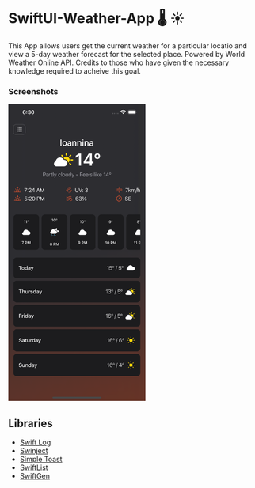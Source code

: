 # SwiftUI-Weather-App 🌡️ ☀️

This App allows users get the current weather for a particular locatio and view a 5-day weather forecast for the selected place. Powered by World Weather Online API. Credits to those who have given the necessary knowledge required to acheive this goal.
 
### Screenshots

 <img src="./res/screen2.png" alt="screen2" height="600" />




Libraries
---------
* [Swift Log](https://github.com/apple/swift-log.git)
* [Swinject](https://github.com/Swinject/Swinject.git)
* [Simple Toast](https://github.com/sanzaru/SimpleToast.git)
* [SwiftList](https://github.com/realm/SwiftLint)
* [SwiftGen](https://github.com/SwiftGen/SwiftGen)

